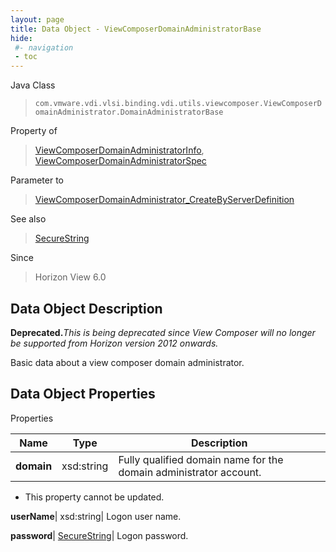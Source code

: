 ```yaml
---
layout: page
title: Data Object - ViewComposerDomainAdministratorBase
hide:
 #- navigation
 - toc
---
```






Java Class  
> `com.vmware.vdi.vlsi.binding.vdi.utils.viewcomposer.ViewComposerDomainAdministrator.DomainAdministratorBase`

Property of  
> [ViewComposerDomainAdministratorInfo](vdi.utils.viewcomposer.ViewComposerDomainAdministrator.ViewComposerDomainAdministratorInfo.md#field_detail), [ViewComposerDomainAdministratorSpec](vdi.utils.viewcomposer.ViewComposerDomainAdministrator.ViewComposerDomainAdministratorSpec.md#field_detail)

Parameter to  
> [ViewComposerDomainAdministrator_CreateByServerDefinition](vdi.utils.viewcomposer.ViewComposerDomainAdministrator.md#createByServerDefinition)

See also  
> [SecureString](vdi.util.SecureString.md)

Since  
> Horizon View 6.0


## Data Object Description 

**Deprecated.**_This is being deprecated since View Composer will no longer be supported from Horizon version 2012 onwards._

Basic data about a view composer domain administrator. 

## Data Object Properties

Properties

Name |  Type |  Description   
---|---|---  
**domain**|  xsd:string|  Fully qualified domain name for the domain administrator account.   


* This property cannot be updated.

  
**userName**|  xsd:string|  Logon user name.   
  
**password**| [SecureString](vdi.util.SecureString.md)|  Logon password.   
  
  
  

  
  
